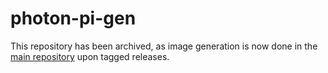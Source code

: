 # photon-pi-gen

This repository has been archived, as image generation is now done in the [main repository](https://github.com/photonvision/photonvision) upon tagged releases.
